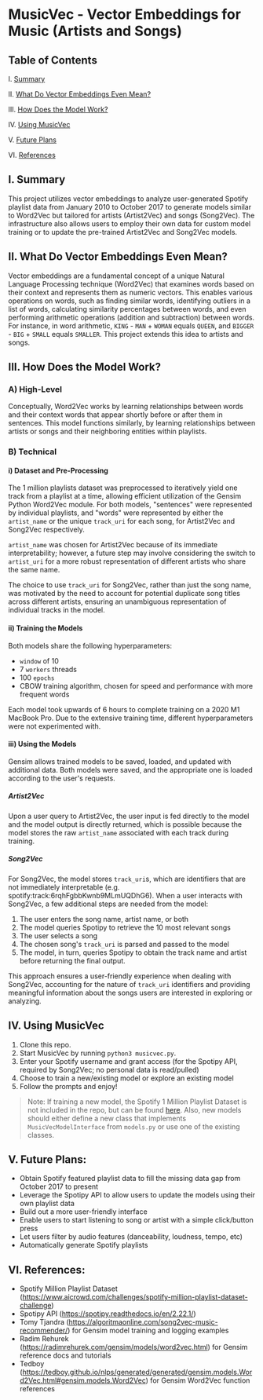 # MusicVec - Vector Embeddings for Music (Artists and Songs)
## Table of Contents
I. [Summary](https://github.com/AneeshPatel/MusicVec#i-summary)

II. [What Do Vector Embeddings Even Mean?](https://github.com/AneeshPatel/MusicVec#ii-what-do-vector-embeddings-even-mean)

III. [How Does the Model Work?](https://github.com/AneeshPatel/MusicVec#iii-how-does-the-model-work)

IV. [Using MusicVec](https://github.com/AneeshPatel/MusicVec#iv-using-musicvec)

V. [Future Plans](https://github.com/AneeshPatel/MusicVec#v-future-plans)

VI. [References](https://github.com/AneeshPatel/MusicVec#vi-references)

## I. Summary
This project utilizes vector embeddings to analyze user-generated Spotify playlist data from January 2010 to October 2017 to generate models similar to Word2Vec but tailored for artists (Artist2Vec) and songs (Song2Vec). The infrastructure also allows users to employ their own data for custom model training or to update the pre-trained Artist2Vec and Song2Vec models.

## II. What Do Vector Embeddings Even Mean?
Vector embeddings are a fundamental concept of a unique Natural Language Processing technique (Word2Vec) that examines words based on their context and represents them as numeric vectors. This enables various operations on words, such as finding similar words, identifying outliers in a list of words, calculating similarity percentages between words, and even performing arithmetic operations (addition and subtraction) between words. For instance, in word arithmetic, `KING` - `MAN` + `WOMAN` equals `QUEEN`, and `BIGGER` - `BIG` + `SMALL` equals `SMALLER`. This project extends this idea to artists and songs.

## III. How Does the Model Work?
### A) High-Level
Conceptually, Word2Vec works by learning relationships between words and their context words that appear shortly before or after them in sentences. This model functions similarly, by learning relationships between artists or songs and their neighboring entities within playlists.

### B) Technical
#### i) Dataset and Pre-Processing
The 1 million playlists dataset was preprocessed to iteratively yield one track from a playlist at a time, allowing efficient utilization of the Gensim Python Word2Vec module. For both models, "sentences" were represented by individual playlists, and "words" were represented by either the `artist_name` or the unique `track_uri` for each song, for Artist2Vec and Song2Vec respectively.

`artist_name` was chosen for Artist2Vec because of its immediate interpretability; however, a future step may involve considering the switch to `artist_uri` for a more robust representation of different artists who share the same name.

The choice to use `track_uri` for Song2Vec, rather than just the song name, was motivated by the need to account for potential duplicate song titles across different artists, ensuring an unambiguous representation of individual tracks in the model.

#### ii) Training the Models
Both models share the following hyperparameters:
- `window` of 10
- 7 `workers` threads
- 100 `epochs`
- CBOW training algorithm, chosen for speed and performance with more frequent words

Each model took upwards of 6 hours to complete training on a 2020 M1 MacBook Pro. Due to the extensive training time, different hyperparameters were not experimented with. 

#### iii) Using the Models
Gensim allows trained models to be saved, loaded, and updated with additional data. Both models were saved, and the appropriate one is loaded according to the user's requests. 

##### Artist2Vec
Upon a user query to Artist2Vec, the user input is fed directly to the model and the model output is directly returned, which is possible because the model stores the raw `artist_name` associated with each track during training.

##### Song2Vec
For Song2Vec, the model stores `track_uri`s, which are identifiers that are not immediately interpretable (e.g. spotify:track:6rqhFgbbKwnb9MLmUQDhG6). When a user interacts with Song2Vec, a few additional steps are needed from the model:
1. The user enters the song name, artist name, or both
2. The model queries Spotipy to retrieve the 10 most relevant songs
3. The user selects a song
4. The chosen song's `track_uri` is parsed and passed to the model
5. The model, in turn, queries Spotipy to obtain the track name and artist before returning the final output.

This approach ensures a user-friendly experience when dealing with Song2Vec, accounting for the nature of `track_uri` identifiers and providing meaningful information about the songs users are interested in exploring or analyzing.

## IV. Using MusicVec
1. Clone this repo.
2. Start MusicVec by running `python3 musicvec.py`.
3. Enter your Spotify username and grant access (for the Spotipy API, required by Song2Vec; no personal data is read/pulled)
4. Choose to train a new/existing model or explore an existing model
5. Follow the prompts and enjoy!

> Note: If training a new model, the Spotify 1 Million Playlist Dataset is not included in the repo, but can be found [here](https://www.aicrowd.com/challenges/spotify-million-playlist-dataset-challenge). Also, new models should either define a new class that implements `MusicVecModelInterface` from `models.py` or use one of the existing classes.

## V. Future Plans:
- Obtain Spotify featured playlist data to fill the missing data gap from October 2017 to present
- Leverage the Spotipy API to allow users to update the models using their own playlist data
- Build out a more user-friendly interface
- Enable users to start listening to song or artist with a simple click/button press
- Let users filter by audio features (danceability, loudness, tempo, etc)
- Automatically generate Spotify playlists

## VI. References:
- Spotify Million Playlist Dataset (https://www.aicrowd.com/challenges/spotify-million-playlist-dataset-challenge)
- Spotipy API (https://spotipy.readthedocs.io/en/2.22.1/)
- Tomy Tjandra (https://algoritmaonline.com/song2vec-music-recommender/) for Gensim model training and logging examples
- Radim Rehurek (https://radimrehurek.com/gensim/models/word2vec.html) for Gensim reference docs and tutorials
- Tedboy (https://tedboy.github.io/nlps/generated/generated/gensim.models.Word2Vec.html#gensim.models.Word2Vec) for Gensim Word2Vec function references
